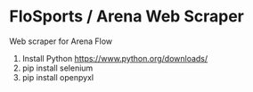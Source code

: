 # FloSports / Arena Web Scraper
Web scraper for Arena Flow

1) Install Python <https://www.python.org/downloads/>
2) pip install selenium
3) pip install openpyxl
